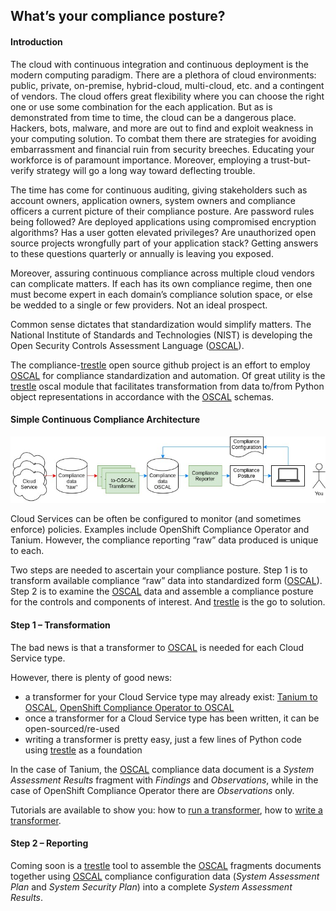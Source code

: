 ## What’s your compliance posture?

#### Introduction

The cloud with continuous integration and continuous deployment is the modern computing paradigm. There are a plethora of cloud environments: public, private, on-premise, hybrid-cloud, multi-cloud, etc. and a contingent of vendors. The cloud offers great flexibility where you can choose the right one or use some combination for the each application. But as is demonstrated from time to time, the cloud can be a dangerous place. Hackers, bots, malware, and more are out to find and exploit weakness in your computing solution. To combat them there are strategies for avoiding embarrassment and financial ruin from security breeches. Educating your workforce is of paramount importance. Moreover, employing a trust-but-verify strategy will go a long way toward deflecting trouble.

The time has come for continuous auditing, giving stakeholders such as account owners, application owners, system owners and compliance officers a current picture of their compliance posture.
Are password rules being followed? Are deployed applications using compromised encryption algorithms? Has a user gotten elevated privileges? Are unauthorized open source projects wrongfully part of your application stack?  Getting answers to these questions quarterly or annually is leaving you exposed.

Moreover, assuring continuous compliance across multiple cloud vendors can complicate matters. If each has its own compliance regime, then one must become expert in each domain’s compliance solution space, or else be wedded to a single or few providers. Not an ideal prospect.

Common sense dictates that standardization would simplify matters. The National Institute of Standards and Technologies (NIST) is developing the Open Security Controls Assessment Language ([OSCAL](https://pages.nist.gov/OSCAL)).

The compliance-[trestle](https://github.com/IBM/compliance-trestle) open source github project is an effort to employ [OSCAL](https://pages.nist.gov/OSCAL) for compliance standardization and automation. Of great utility is the [trestle](https://github.com/IBM/compliance-trestle) oscal module that facilitates transformation from data to/from Python object representations in accordance with the [OSCAL](https://pages.nist.gov/OSCAL) schemas.

#### Simple Continuous Compliance Architecture

![Continuous Compliance Reporting](ContinuousCompliance.jpg)

Cloud Services can be often be configured to monitor (and sometimes enforce) policies. Examples include OpenShift Compliance Operator and Tanium. However, the compliance reporting “raw” data produced is unique to each.

Two steps are needed to ascertain your compliance posture. Step 1 is to transform available compliance “raw” data into standardized form ([OSCAL](https://pages.nist.gov/OSCAL)). Step 2 is to examine the [OSCAL](https://pages.nist.gov/OSCAL) data and assemble a compliance posture for the controls and components of interest. And [trestle](https://github.com/IBM/compliance-trestle) is the go to solution.

#### Step 1 – Transformation

The bad news is that a transformer to [OSCAL](https://pages.nist.gov/OSCAL) is needed for each Cloud Service type. 

However, there is plenty of good news: 
* a transformer for your Cloud Service type may already exist: [Tanium to OSCAL](https://github.com/IBM/compliance-trestle/blob/main/trestle/tasks/tanium_to_oscal.py), [OpenShift Compliance Operator to OSCAL](https://github.com/IBM/compliance-trestle/blob/main/trestle/tasks/osco_to_oscal.py)
* once a transformer for a Cloud Service type has been written, it can be open-sourced/re-used
* writing a transformer is pretty easy, just a few lines of Python code using [trestle](https://github.com/IBM/compliance-trestle) as a foundation

In the case of Tanium, the [OSCAL](https://pages.nist.gov/OSCAL) compliance data document is a *System Assessment Results* fragment with *Findings* and *Observations*, while in the case of OpenShift Compliance Operator there are *Observations* only.

Tutorials are available to show you: how to [run a transformer](https://ibm.github.io/compliance-trestle/tutorials/task.tanuim-to-oscal/transformation/), how to [write a transformer](https://ibm.github.io/compliance-trestle/tutorials/task.transformer-construction/transformer-construction/).

#### Step 2 – Reporting

Coming soon is a [trestle](https://github.com/IBM/compliance-trestle) tool to assemble the [OSCAL](https://pages.nist.gov/OSCAL) fragments documents together using [OSCAL](https://pages.nist.gov/OSCAL) compliance configuration data (*System Assessment Plan*  and *System Security Plan*) into a complete *System Assessment Results*.
